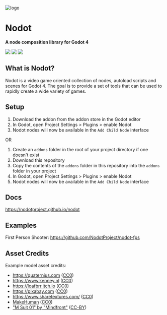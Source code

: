 ![logo](logo.png)

# Nodot

**A node composition library for Godot 4**

[![](https://dcbadge.vercel.app/api/server/Rx9CZX4sjG)](https://discord.gg/Rx9CZX4sjG)
[![](https://img.shields.io/mastodon/follow/110106863700290562?domain=https%3A%2F%2Fmastodon.gamedev.place&label=MASTODON&style=for-the-badge)](https://mastodon.gamedev.place/@krazyjakee)
[![](https://img.shields.io/youtube/channel/subscribers/UColWkNMgHseKyU7D1QGeoyQ?label=YOUTUBE&style=for-the-badge)](https://www.youtube.com/@GodotNodot)

## What is Nodot?

Nodot is a video game oriented collection of nodes, autoload scripts and scenes for Godot 4. The goal is to provide a set of tools that can be used to rapidly create a wide variety of games.

## Setup

1. Download the addon from the addon store in the Godot editor
1. In Godot, open Project Settings > Plugins > enable Nodot
1. Nodot nodes will now be available in the `Add Child Node` interface

OR

1. Create an `addons` folder in the root of your project directory if one doesn't exist
1. Download this repository
1. Copy the contents of the `addons` folder in this repository into the `addons` folder in your project
1. In Godot, open Project Settings > Plugins > enable Nodot
1. Nodot nodes will now be available in the `Add Child Node` interface

## Docs

https://nodotproject.github.io/nodot

## Examples

First Person Shooter: https://github.com/NodotProject/nodot-fps

## Asset Credits

Example model asset credits:
- https://quaternius.com ([CC0](https://creativecommons.org/share-your-work/public-domain/cc0/))
- https://www.kenney.nl ([CC0](https://creativecommons.org/share-your-work/public-domain/cc0/))
- https://loafbrr.itch.io ([CC0](https://creativecommons.org/share-your-work/public-domain/cc0/))
- https://pixabay.com ([CC0](https://creativecommons.org/share-your-work/public-domain/cc0/))
- https://www.sharetextures.com/ ([CC0](https://creativecommons.org/share-your-work/public-domain/cc0/))
- [MakeHuman](http://www.makehumancommunity.org/) ([CC0](https://creativecommons.org/share-your-work/public-domain/cc0/))
- ["M Suit 01" by "Mindfront"](http://www.makehumancommunity.org/clothes/m_suit_01.html) ([CC-BY](https://creativecommons.org/licenses/by/2.0/))